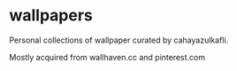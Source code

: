 # wallpapers
Personal collections of wallpaper curated by cahayazulkafli.

Mostly acquired from wallhaven.cc and pinterest.com
